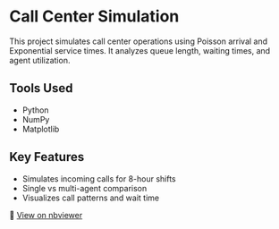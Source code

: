 # Call Center Simulation

This project simulates call center operations using Poisson arrival and Exponential service times. It analyzes queue length, waiting times, and agent utilization.

## Tools Used
- Python
- NumPy
- Matplotlib

## Key Features
- Simulates incoming calls for 8-hour shifts
- Single vs multi-agent comparison
- Visualizes call patterns and wait time

🔗 [View on nbviewer](https://nbviewer.org/github/devendra-chharang-77/call-center-simulation/blob/main/DevendraChharang_Test.ipynb)
